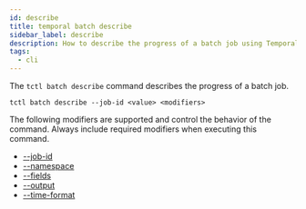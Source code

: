 ```yaml
---
id: describe
title: temporal batch describe
sidebar_label: describe
description: How to describe the progress of a batch job using Temporal CLI.
tags:
  - cli
---
```


The `tctl batch describe` command describes the progress of a batch job.

`tctl batch describe --job-id <value> <modifiers>`

The following modifiers are supported and control the behavior of the command.
Always include required modifiers when executing this command.

- [--job-id](/temporal-cli/modifiers#--job-id)
- [--namespace](/temporal-cli/modifiers#--namespace)
- [--fields](/temporal-cli/modifiers#--fields)
- [--output](/temporal-cli/modifiers#--output)
- [--time-format](/temporal-cli/modifiers#--time-format)

